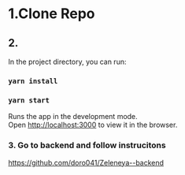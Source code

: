 # 1.Clone Repo


## 2.

In the project directory, you can run:

### `yarn install`


### `yarn start`

Runs the app in the development mode.\
Open [http://localhost:3000](http://localhost:3000) to view it in the browser.


### 3. Go to backend and follow instrucitons

https://github.com/doro041/Zeleneya--backend

